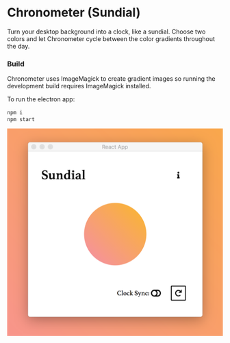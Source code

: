# Chronometer (Sundial)

Turn your desktop background into a clock, like a sundial. Choose two colors and let Chronometer cycle between the color gradients throughout the day.

### Build

Chronometer uses ImageMagick to create gradient images so running the development build requires ImageMagick installed.

To run the electron app:
```
npm i
npm start
```

![](./sundial_snap.png)
